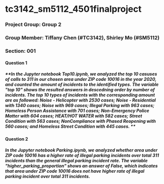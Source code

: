 # tc3142_sm5112_4501finalproject

### Project Group: Group 2
### Group Member: Tiffany Chen (#TC3142), Shirley Mo (#SM5112)
### Section: 001

#### __Question 1__
##### **In the Jupyter notebook Top10.ipynb, we analyzed the top 10 casuses of calls to 311 in our chosen area under ZIP code 10016 in the year 2020, and counted the amount of incidents to the identified types. The variable "top 10" shows the resulted answers in descedning order by number of incidents. The top 10 types of incidents with the corresponding amount are as followed: Noise - Helicopter with 2530 cases; Noise - Residential with 1340 cases; Noise with 969 cases; Illegal Parking with 963 cases; Homeless Person Assistance with 701 cases; Non-Emergency Police Matter with 604 cases; HEAT/HOT WATER with 582 cases; Street Condition with 563 cases; NonCompliance with Phased Reopening with 560 cases; and Homeless Street Condition with 445 cases. **

#### __Question 2__ 
##### In the Jupyter notebook Parking.ipynb, we analyzed whether area under ZIP code 10016 has a higher rate of illegal parking incidents over total 311 incidents than the general illegal parking incident rate. The variable "higher_parking_proportion" shows an answer of False, which indicates that area under ZIP code 10016 does not have higher rate of illegal parking incident over total 311 incidents. 
